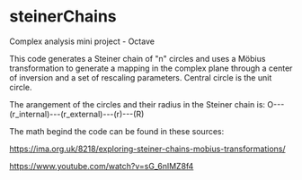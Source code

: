 # steinerChains
Complex analysis mini project - Octave

This code generates a Steiner chain of "n" circles and uses a Möbius transformation to generate a mapping in the complex plane through a center of inversion and a set of rescaling parameters. Central circle is the unit circle.  

The arangement of the circles and their radius in the Steiner chain is:
O---(r_internal)---(r_external)---(r)---(R)

The math begind the code can be found in these sources:

https://ima.org.uk/8218/exploring-steiner-chains-mobius-transformations/

https://www.youtube.com/watch?v=sG_6nlMZ8f4

